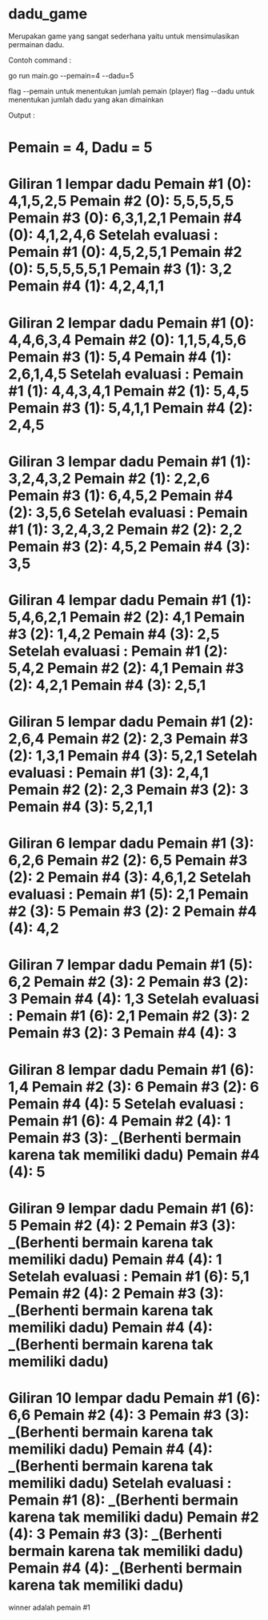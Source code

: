 # dadu_game

Merupakan game yang sangat sederhana yaitu untuk mensimulasikan permainan dadu.

Contoh command :

go run main.go --pemain=4 --dadu=5

flag --pemain untuk menentukan jumlah pemain (player)
flag --dadu untuk menentukan jumlah dadu yang akan dimainkan

Output :

Pemain = 4, Dadu = 5
==============================================================================
Giliran 1 lempar dadu
        Pemain #1 (0): 4,1,5,2,5
        Pemain #2 (0): 5,5,5,5,5
        Pemain #3 (0): 6,3,1,2,1
        Pemain #4 (0): 4,1,2,4,6
Setelah evaluasi :
        Pemain #1 (0): 4,5,2,5,1
        Pemain #2 (0): 5,5,5,5,5,1
        Pemain #3 (1): 3,2
        Pemain #4 (1): 4,2,4,1,1
==============================================================================
Giliran 2 lempar dadu
        Pemain #1 (0): 4,4,6,3,4
        Pemain #2 (0): 1,1,5,4,5,6
        Pemain #3 (1): 5,4
        Pemain #4 (1): 2,6,1,4,5
Setelah evaluasi :
        Pemain #1 (1): 4,4,3,4,1
        Pemain #2 (1): 5,4,5
        Pemain #3 (1): 5,4,1,1
        Pemain #4 (2): 2,4,5
==============================================================================
Giliran 3 lempar dadu
        Pemain #1 (1): 3,2,4,3,2
        Pemain #2 (1): 2,2,6
        Pemain #3 (1): 6,4,5,2
        Pemain #4 (2): 3,5,6
Setelah evaluasi :
        Pemain #1 (1): 3,2,4,3,2
        Pemain #2 (2): 2,2
        Pemain #3 (2): 4,5,2
        Pemain #4 (3): 3,5
==============================================================================
Giliran 4 lempar dadu
        Pemain #1 (1): 5,4,6,2,1
        Pemain #2 (2): 4,1
        Pemain #3 (2): 1,4,2
        Pemain #4 (3): 2,5
Setelah evaluasi :
        Pemain #1 (2): 5,4,2
        Pemain #2 (2): 4,1
        Pemain #3 (2): 4,2,1
        Pemain #4 (3): 2,5,1
==============================================================================
Giliran 5 lempar dadu
        Pemain #1 (2): 2,6,4
        Pemain #2 (2): 2,3
        Pemain #3 (2): 1,3,1
        Pemain #4 (3): 5,2,1
Setelah evaluasi :
        Pemain #1 (3): 2,4,1
        Pemain #2 (2): 2,3
        Pemain #3 (2): 3
        Pemain #4 (3): 5,2,1,1
==============================================================================
Giliran 6 lempar dadu
        Pemain #1 (3): 6,2,6
        Pemain #2 (2): 6,5
        Pemain #3 (2): 2
        Pemain #4 (3): 4,6,1,2
Setelah evaluasi :
        Pemain #1 (5): 2,1
        Pemain #2 (3): 5
        Pemain #3 (2): 2
        Pemain #4 (4): 4,2
==============================================================================
Giliran 7 lempar dadu
        Pemain #1 (5): 6,2
        Pemain #2 (3): 2
        Pemain #3 (2): 3
        Pemain #4 (4): 1,3
Setelah evaluasi :
        Pemain #1 (6): 2,1
        Pemain #2 (3): 2
        Pemain #3 (2): 3
        Pemain #4 (4): 3
==============================================================================
Giliran 8 lempar dadu
        Pemain #1 (6): 1,4
        Pemain #2 (3): 6
        Pemain #3 (2): 6
        Pemain #4 (4): 5
Setelah evaluasi :
        Pemain #1 (6): 4
        Pemain #2 (4): 1
        Pemain #3 (3): _(Berhenti bermain karena tak memiliki dadu)
        Pemain #4 (4): 5
==============================================================================
Giliran 9 lempar dadu
        Pemain #1 (6): 5
        Pemain #2 (4): 2
        Pemain #3 (3): _(Berhenti bermain karena tak memiliki dadu)
        Pemain #4 (4): 1
Setelah evaluasi :
        Pemain #1 (6): 5,1
        Pemain #2 (4): 2
        Pemain #3 (3): _(Berhenti bermain karena tak memiliki dadu)
        Pemain #4 (4): _(Berhenti bermain karena tak memiliki dadu)
==============================================================================
Giliran 10 lempar dadu
        Pemain #1 (6): 6,6
        Pemain #2 (4): 3
        Pemain #3 (3): _(Berhenti bermain karena tak memiliki dadu)
        Pemain #4 (4): _(Berhenti bermain karena tak memiliki dadu)
Setelah evaluasi :
        Pemain #1 (8): _(Berhenti bermain karena tak memiliki dadu)
        Pemain #2 (4): 3
        Pemain #3 (3): _(Berhenti bermain karena tak memiliki dadu)
        Pemain #4 (4): _(Berhenti bermain karena tak memiliki dadu)
==============================================================================
winner adalah pemain #1

